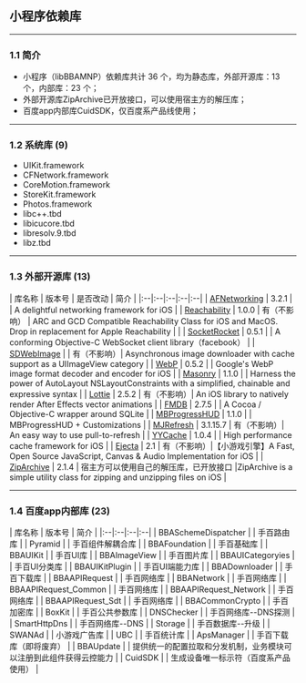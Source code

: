 <!-- TOC -->

## 小程序依赖库

--------------------------------

### 1.1 简介

- 小程序（libBBAMNP）依赖库共计 36 个，均为静态库，外部开源库：13 个，内部库：23 个；
- 外部开源库ZipArchive已开放接口，可以使用宿主方的解压库；
- 百度app内部库CuidSDK，仅百度系产品线使用；

--------------------------------

### 1.2 系统库 (9)
- UIKit.framework
- CFNetwork.framework
- CoreMotion.framework
- StoreKit.framework
- Photos.framework
- libc++.tbd
- libicucore.tbd
- libresolv.9.tbd
- libz.tbd

--------------------------------

### 1.3 外部开源库 (13)

| 库名称 | 版本号 | 是否改动 | 简介 |
|:--|:--|:--|:--|:--|
| [AFNetworking](https://github.com/AFNetworking/AFNetworking) | 3.2.1 |  | A delightful networking framework for iOS | 
| [Reachability](https://github.com/tonymillion/Reachability) | 1.0.0 | 有（不影响） |  ARC and GCD Compatible Reachability Class for iOS and MacOS. Drop in replacement for Apple Reachability | | 
| [SocketRocket](https://github.com/facebook/SocketRocket) | 0.5.1 |  |   A conforming Objective-C WebSocket client library（facebook） |
| [SDWebImage](https://github.com/SDWebImage/SDWebImage) | | 有（不影响）| Asynchronous image downloader with cache support as a UIImageView category |
| [WebP](https://github.com/seanooi/iOS-WebP) | 0.5.2 |  |  Google's WebP image format decoder and encoder for iOS |
| [Masonry](https://github.com/SnapKit/Masonry) | 1.1.0 |  |  Harness the power of AutoLayout NSLayoutConstraints with a simplified, chainable and expressive syntax |
| [Lottie](https://github.com/airbnb/lottie-ios) | 2.5.2 | 有（不影响）|  An iOS library to natively render After Effects vector animations |
| [FMDB](https://github.com/ccgus/fmdb) | 2.7.5 |  |  A Cocoa / Objective-C wrapper around SQLite |
| [MBProgressHUD](https://github.com/jdg/MBProgressHUD) | 1.1.0 |  |  MBProgressHUD + Customizations |
| [MJRefresh](https://github.com/CoderMJLee/MJRefresh) | 3.1.15.7 | 有（不影响）|  An easy way to use pull-to-refresh |
| [YYCache](https://github.com/ibireme/YYCache) | 1.0.4 |  |  High performance cache framework for iOS |
| [Ejecta](https://github.com/phoboslab/Ejecta) | 2.1 | 有（不影响）|【小游戏引擎】A Fast, Open Source JavaScript, Canvas & Audio Implementation for iOS |
| [ZipArchive](https://github.com/ZipArchive/ZipArchive) | 2.1.4 | 宿主方可以使用自己的解压库，已开放接口 |ZipArchive is a simple utility class for zipping and unzipping files on iOS |

---------------------------------

### 1.4 百度app内部库  (23)
| 库名称 | 版本号 | 简介 |
|:--|:--|:--|:--|
| BBASchemeDispatcher |  | 手百路由库 | 
| Pyramid |  | 手百组件解耦合库 | 
| BBAFoundation |  | 手百基础库 | 
| BBAUIKit |  | 手百UI库 | 
| BBAImageView |  | 手百图片库 | 
| BBAUICategoryies |  | 手百UI分类库 | 
| BBAUIKitPlugin |  | 手百UI端能力库 | 
| BBADownloader |  | 手百下载库 | 
| BBAAPIRequest |  | 手百网络库 | 
| BBANetwork |  | 手百网络库 | 
| BBAAPIRequest_Common |  | 手百网络库 | 
| BBAAPIRequest_Network |  | 手百网络库 | 
| BBAAPIRequest_Sdt |  | 手百网络库 | 
| BBACommonCrypto |  | 手百加密库 | 
| BoxKit |  | 手百公共参数库 | 
| DNSChecker |  | 手百网络库--DNS探测  | 
| SmartHttpDns |  | 手百网络库--DNS | 
| Storage |  | 手百数据库--升级 | 
| SWANAd |  | 小游戏广告库 | 
| UBC |  | 手百统计库 | 
| ApsManager |  | 手百下载库（即将废弃） | 
| BBAUpdate |  | 提供统一的配置拉取和分发机制，业务模块可以注册到此组件获得云控能力 | 
| CuidSDK |  | 生成设备唯一标示符（百度系产品使用） | 


